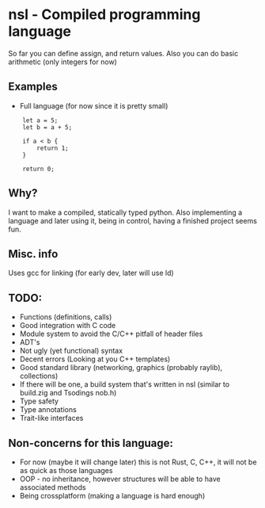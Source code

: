 # nsl - Compiled programming language

So far you can define assign, and return values.
Also you can do basic arithmetic (only integers for now)

## Examples
 - Full language (for now since it is pretty small)
```nsl
    let a = 5;
    let b = a + 5;

    if a < b {
        return 1;
    }

    return 0;
```



## Why?
I want to make a compiled, statically typed python.
Also implementing a language and later using it, being in control,
having a finished project seems fun.


## Misc. info
Uses gcc for linking (for early dev, later will use ld)

## TODO:
 - Functions (definitions, calls)
 - Good integration with C code
 - Module system to avoid the C/C++ pitfall of header files
 - ADT's
 - Not ugly (yet functional) syntax
 - Decent errors (Looking at you C++ templates)
 - Good standard library (networking, graphics (probably raylib), collections)
 - If there will be one, a build system that's written in nsl (similar to build.zig and Tsodings nob.h)
 - Type safety
 - Type annotations
 - Trait-like interfaces

## Non-concerns for this language:
 - For now (maybe it will change later) this is not Rust, C, C++, it will not be as quick as those languages
 - OOP - no inheritance, however structures will be able to have associated methods
 - Being crossplatform (making a language is hard enough)
